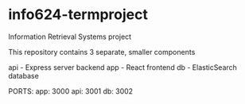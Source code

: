 # info624-termproject
Information Retrieval Systems project

This repository contains 3 separate, smaller components

api - Express server backend
app - React frontend
db - ElasticSearch database

PORTS:
app: 3000
api: 3001
db: 3002